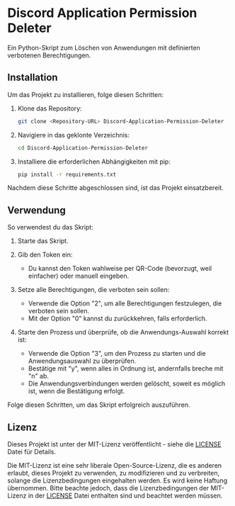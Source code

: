 # Discord Application Permission Deleter

Ein Python-Skript zum Löschen von Anwendungen mit definierten verbotenen Berechtigungen.

## Installation

Um das Projekt zu installieren, folge diesen Schritten:

1. Klone das Repository:

    ```bash
    git clone <Repository-URL> Discord-Application-Permission-Deleter
    ```

2. Navigiere in das geklonte Verzeichnis:

    ```bash
    cd Discord-Application-Permission-Deleter
    ```

3. Installiere die erforderlichen Abhängigkeiten mit pip:

    ```bash
    pip install -r requirements.txt
    ```

Nachdem diese Schritte abgeschlossen sind, ist das Projekt einsatzbereit.

## Verwendung

So verwendest du das Skript:

1. Starte das Skript.

2. Gib den Token ein:
    - Du kannst den Token wahlweise per QR-Code (bevorzugt, weil einfacher) oder manuell eingeben.
  
3. Setze alle Berechtigungen, die verboten sein sollen:
    - Verwende die Option "2", um alle Berechtigungen festzulegen, die verboten sein sollen.
    - Mit der Option "0" kannst du zurückkehren, falls erforderlich.

4. Starte den Prozess und überprüfe, ob die Anwendungs-Auswahl korrekt ist:
    - Verwende die Option "3", um den Prozess zu starten und die Anwendungsauswahl zu überprüfen.
    - Bestätige mit "y", wenn alles in Ordnung ist, andernfalls breche mit "n" ab.
    - Die Anwendungsverbindungen werden gelöscht, soweit es möglich ist, wenn die Bestätigung erfolgt.

Folge diesen Schritten, um das Skript erfolgreich auszuführen.


## Lizenz

Dieses Projekt ist unter der MIT-Lizenz veröffentlicht - siehe die [LICENSE](LICENSE) Datei für Details.

Die MIT-Lizenz ist eine sehr liberale Open-Source-Lizenz, die es anderen erlaubt, dieses Projekt zu verwenden, zu modifizieren und zu verbreiten, solange die Lizenzbedingungen eingehalten werden. Es wird keine Haftung übernommen. Bitte beachte jedoch, dass die Lizenzbedingungen der MIT-Lizenz in der [LICENSE](LICENSE) Datei enthalten sind und beachtet werden müssen.

